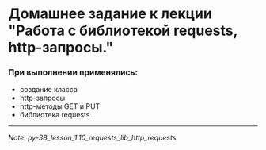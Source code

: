 # Домашнее задание к лекции "Работа с библиотекой requests, http-запросы."
### При выполнении применялись:
* создание класса
* http-запросы
* http-методы GET и PUT
* библиотека requests

---
*Note: py-38_lesson_1.10_requests_lib_http_requests*
